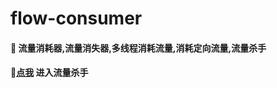 # flow-consumer
#### 🚩 流量消耗器,流量消失器,多线程消耗流量,消耗定向流量,流量杀手
 
#### 🚩[点我](https://shidahuilang.github.io/flow-consumer/) 进入流量杀手
